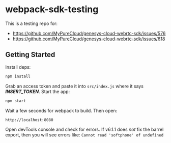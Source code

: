 # webpack-sdk-testing
This is a testing repo for:
* https://github.com/MyPureCloud/genesys-cloud-webrtc-sdk/issues/576
* https://github.com/MyPureCloud/genesys-cloud-webrtc-sdk/issues/618

## Getting Started
Install deps:

``` sh
npm install
```

Grab an access token and paste it into `src/index.js` where it says _**INSERT_TOKEN**_. Start the app:
``` sh
npm start
```

Wait a few seconds for webpack to build. Then open:

```
http://localhost:8080
```

Open devTools console and check for errors. If v6.1.1 does _not_ fix the barrel export, then you will see errors like: `Cannot read 'softphone' of undefined`